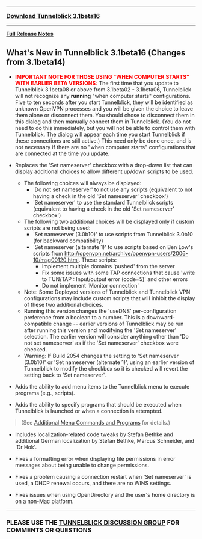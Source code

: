 
---

<font size='3'><b><a href='https://code.google.com/p/tunnelblick/downloads/detail?name=Tunnelblick_3.1beta16.dmg'>Download Tunnelblick 3.1beta16</a></b></font>

---


**[Full Release Notes](RlsNotes.md)**

## What's New in Tunnelblick 3.1beta16 (Changes from 3.1beta14) ##
  * <font color='red'><b>IMPORTANT NOTE FOR THOSE USING "WHEN COMPUTER STARTS" WITH EARLIER BETA VERSIONS:</b></font> The first time that you update to Tunnelblick 3.1beta08 or above from 3.1beta02 - 3.1beta06, Tunnelblick will not recognize any **running** "when computer starts" configurations. Five to ten seconds after you start Tunnelblick, they will be identified as unknown OpenVPN processes and you will be given the choice to leave them alone or disconnect them. You should chose to disconnect them in this dialog and then manually connect them in Tunnelblick. (You do not need to do this immediately, but you will not be able to control them with Tunnelblick. The dialog will appear each time you start Tunnelblick if these connections are still active.) This need only be done once, and is not necessary if there are no "when computer starts" configurations that are connected at the time you update.



  * Replaces the 'Set nameserver' checkbox with a drop-down list that can display additional choices to allow different up/down scripts to be used.
    * The following choices will always be displayed:
      * 'Do not set nameserver' to not use any scripts                  (equivalent to not having a check in the old 'Set nameserver' checkbox')
      * 'Set nameserver'        to use the standard Tunnelblick scripts (equivalent to having a check in the old 'Set nameserver' checkbox')
    * The following two additional choices will be displayed only if custom scripts are not being used:
      * 'Set nameserver (3.0b10)'      to use scripts from Tunnelblick 3.0b10 (for backward compatibility)
      * 'Set nameserver (alternate 1)' to use scripts based on Ben Low's scripts from http://openvpn.net/archive/openvpn-users/2006-10/msg00120.html. These scripts:
        * Implement multiple domains 'pushed' from the server
        * Fix some issues with some TAP connections that cause 'write to TUN/TAP : Input/output error (code=5)' and other errors
        * Do not implement 'Monitor connection'
    * Note: Some Deployed versions of Tunnelblick and Tunnelblick VPN configurations may include custom scripts that will inhibit the display of these two additional choices.
    * Running this version changes the 'useDNS' per-configuration preference from a boolean to a number. This is a downward-compatible change -- earlier versions of Tunnelblick may be run after running this version and modifying the 'Set nameserver' selection. The earlier version will consider anything other than 'Do not set nameserver' as if the 'Set nameserver' checkbox were checked.
    * Warning: If Build 2054 changes the setting to 'Set nameserver (3.0b10)' or 'Set nameserver (alternate 1)', using an earlier version of Tunnelblick to modify the checkbox so it is checked will revert the setting back to 'Set nameserver'.

  * Adds the ability to add menu items to the Tunnelblick menu to execute programs (e.g., scripts).
  * Adds the ability to specify programs that should be executed when Tunnelblick is launched or when a connection is attempted.
> (See [Additional Menu Commands and Programs](cCusDeployed#Additional_Menu_Commands_and_Programs.md) for details.)

  * Includes localization-related code tweaks by Stefan Bethke and additional German localization by Stefan Bethke, Marcus Schneider, and 'Dr Hok'.

  * Fixes a formatting error when displaying file permissions in error messages about being unable to change permissions.

  * Fixes a problem causing a connection restart when 'Set nameserver' is used, a DHCP renewal occurs, and there are no WINS settings.

  * Fixes issues when using OpenDirectory and the user's home directory is on a non-Mac platform.


---


### PLEASE USE THE [TUNNELBLICK DISCUSSION GROUP](http://groups.google.com/group/tunnelblick-discuss) FOR COMMENTS OR QUESTIONS